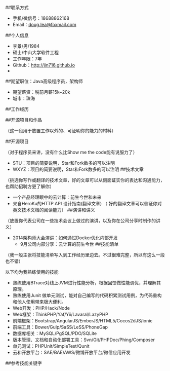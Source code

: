 ##联系方式

* 手机/微信号：18688862168 
* Email：doug.lea@foxmail.com

##个人信息

* 李景/男/1984 
* 硕士/中山大学软件工程 
* 工作年限：7年
* Github：http://jin716.github.io
*
##期望职位：Java高级程序员，架构师

* 期望薪资：税前月薪15k~20k
* 城市：珠海

##工作经历





##开源项目和作品

（这一段用于放置工作以外的、可证明你的能力的材料）

##开源项目

（对于程序员来讲，没有什么比Show me the code能有说服力了）

* STU：项目的简要说明，Star和Fork数多的可以注明
* WXYZ：项目的简要说明，Star和Fork数多的可以注明
##技术文章

（挑选你写作或翻译的技术文章，好的文章可以从侧面证实你的表达和沟通能力，也帮助招聘方更了解你）

* 一个产品经理眼中的云计算：前生今世和未来
* 来自HeroKu的HTTP API 设计指南(翻译文章) （ 好的翻译文章可以侧证你对英文技术文档的阅读能力）
##演讲和讲义

（放置你代表公司在一些技术会议上做过的演讲，以及你在公司分享时制作的讲义）

* 2014架构师大会演讲：如何通过Docker优化内部开发
    * 9月公司内部分享：云计算的前生今世
##技能清单

（我一般主张将技能清单写入到工作经历里边去。不过很难完整，所以有这么一段也不错）

以下均为我熟练使用的技能

* 熟练使用BTrace对线上JVM进行性能分析，根据回馈做性能调优，并理解其原理。
* 熟练使用Junit 做单元测试，能对自己编写的代码积累测试用例，为代码重构和他人使用带来极大便利。
* Web开发：PHP/Hack/Node
* Web框架：ThinkPHP/Yaf/Yii/Lavaral/LazyPHP
* 前端框架：Bootstrap/AngularJS/EmberJS/HTML5/Cocos2dJS/ionic
* 前端工具：Bower/Gulp/SaSS/LeSS/PhoneGap
* 数据库相关：MySQL/PgSQL/PDO/SQLite
* 版本管理、文档和自动化部署工具：Svn/Git/PHPDoc/Phing/Composer
* 单元测试：PHPUnit/SimpleTest/Qunit
* 云和开放平台：SAE/BAE/AWS/微博开放平台/微信应用开发

##参考技能关键字



